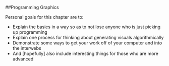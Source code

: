 ##Programming Graphics

Personal goals for this chapter are to:
* Explain the basics in a way so as to not lose anyone who is just picking up programming
* Explain one process for thinking about generating visuals algorithmically 
* Demonstrate some ways to get your work off of your computer and into the interwebs
* And [hopefully] also include interesting things for those who are more advanced
